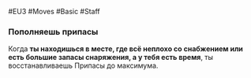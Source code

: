 #EU3 #Moves #Basic #Staff
### Пополняешь припасы
Когда **ты находишься в месте, где всё неплохо со снабжением или есть большие запасы снаряжения, а у тебя есть время**, ты восстанавливаешь Припасы до максимума.